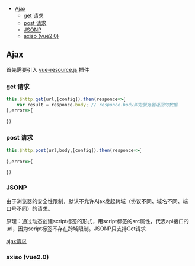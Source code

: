 <!-- TOC -->

- [Ajax](#ajax)
  - [get 请求](#get-请求)
  - [post 请求](#post-请求)
  - [JSONP](#jsonp)
  - [axiso (vue2.0)](#axiso-vue20)

<!-- /TOC -->
## Ajax

首先需要引入 [vue-resource.js](https://github.com/pagekit/vue-resource/tree/master)  插件

### get 请求
```js
this.$http.get(url,[config]).then(responce=>{
    var result = responce.body; // responce.body即为服务器返回的数据
},error=>{
    
})
```

### post 请求

```js
this.$http.post(url,body,[config]).then(responce=>{
    
},error=>{
    
})
```

### JSONP

由于浏览器的安全性限制，默认不允许Ajax发起跨域（协议不同、域名不同、端口号不同）的请求。

原理：通过动态创建script标签的形式，用script标签的src属性，代表api接口的url，因为script标签不存在跨域限制。JSONP只支持Get请求

[ajax请求](Demo/04-Ajax/get.html)

### axiso (vue2.0)
